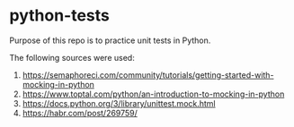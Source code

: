 # python-tests

Purpose of this repo is to practice unit tests in Python.

The following sources were used:
1. https://semaphoreci.com/community/tutorials/getting-started-with-mocking-in-python
2. https://www.toptal.com/python/an-introduction-to-mocking-in-python
3. https://docs.python.org/3/library/unittest.mock.html
4. https://habr.com/post/269759/